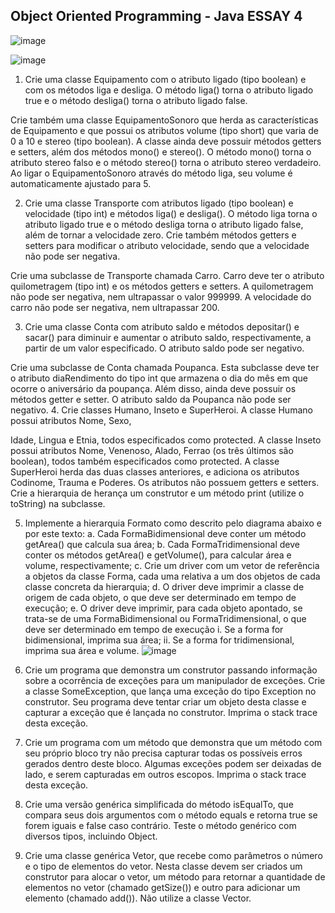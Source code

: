 ## Object Oriented Programming - Java ESSAY 4

![image](https://github.com/aricoelhog/Java_Essays/assets/139346671/1a9a9f61-01e8-484c-af9e-90b66b58f9b0)

![image](https://github.com/aricoelhog/Java_Essays/assets/139346671/2e6335c2-917c-4f65-a00c-8f08ed4aefe6)

1.	Crie uma classe Equipamento com o atributo ligado (tipo boolean) e com os métodos liga e desliga. O método liga() torna o atributo ligado true e o método desliga() torna o atributo ligado false.

Crie também uma classe EquipamentoSonoro que herda as características de Equipamento e que possui os atributos volume (tipo short) que varia de 0 a 10 e stereo (tipo boolean). A classe ainda deve possuir métodos getters e setters, além dos métodos mono() e stereo(). O método mono() torna o atributo stereo falso e o método stereo() torna o atributo stereo verdadeiro. Ao ligar o EquipamentoSonoro através do método liga, seu volume é automaticamente ajustado para 5.

2.	Crie uma classe Transporte com atributos ligado (tipo boolean) e velocidade (tipo int) e métodos liga() e desliga(). O método liga torna o atributo ligado true e o método desliga torna o atributo ligado false, além de tornar a velocidade zero. Crie também métodos getters e setters para modificar o atributo velocidade, sendo que a velocidade não pode ser negativa.

Crie uma subclasse de Transporte chamada Carro. Carro deve ter o atributo quilometragem (tipo int) e os métodos getters e setters. A quilometragem não pode ser negativa, nem ultrapassar o valor 999999. A velocidade do carro não pode ser negativa, nem ultrapassar 200.

3.	Crie uma classe Conta com atributo saldo e métodos depositar() e sacar() para diminuir e aumentar o atributo saldo, respectivamente, a partir de um valor especificado. O atributo saldo pode ser negativo.

Crie uma subclasse de Conta chamada Poupanca. Esta subclasse deve ter o atributo diaRendimento do tipo int que armazena o dia do mês em que ocorre o aniversário da poupança. Além disso, ainda deve possuir os métodos getter e setter. O atributo saldo da Poupanca não pode ser negativo.
4.	Crie classes Humano, Inseto e SuperHeroi. A classe Humano possui atributos Nome, Sexo,
 
Idade, Lingua e Etnia, todos especificados como protected. A classe Inseto possui atributos Nome, Venenoso, Alado, Ferrao (os três últimos são boolean), todos também especificados como protected. A classe SuperHeroi herda das duas classes anteriores, e adiciona os atributos Codinome, Trauma e Poderes. Os atributos não possuem getters e setters. Crie a hierarquia de herança um construtor e um método print (utilize o toString) na subclasse.

5.	Implemente a hierarquia Formato como descrito pelo diagrama abaixo e por este texto:
a.	Cada FormaBidimensional deve conter um método getArea() que calcula sua área;
b.	Cada FormaTridimensional deve conter os métodos getArea() e getVolume(), para calcular área e volume, respectivamente;
c.	Crie um driver com um vetor de referência a objetos da classe Forma, cada uma relativa a um dos objetos de cada classe concreta da hierarquia;
d.	O driver deve imprimir a classe de origem de cada objeto, o que deve ser determinado em tempo de execução;
e.	O driver deve imprimir, para cada objeto apontado, se trata-se de uma FormaBidimensional ou FormaTridimensional, o que deve ser determinado em tempo de execução
i.	Se a forma for bidimensional, imprima sua área;
ii.	Se a forma for tridimensional, imprima sua área e volume.
![image](https://github.com/aricoelhog/Java_Essays/assets/139346671/6ec3456c-c9ff-4106-bbad-8608de2f464c)

6.	Crie um programa que demonstra um construtor passando informação sobre a ocorrência de exceções para um manipulador de exceções. Crie a classe SomeException, que lança uma exceção do tipo Exception no construtor. Seu programa deve tentar criar um objeto desta classe e capturar a exceção que é lançada no construtor. Imprima o stack trace desta exceção.

7.	Crie um programa com um método que demonstra que um método com seu próprio bloco try não precisa capturar todas os possíveis erros gerados dentro deste bloco. Algumas exceções podem ser deixadas de lado, e serem capturadas em outros escopos. Imprima o stack trace desta exceção.

8.	Crie uma versão genérica simplificada do método isEqualTo, que compara seus dois argumentos com o método equals e retorna true se forem iguais e false caso contrário. Teste o método genérico com diversos tipos, incluindo Object.

9.	Crie uma classe genérica Vetor, que recebe como parâmetros o número e o tipo de elementos do vetor. Nesta classe devem ser criados um construtor para alocar o vetor, um método para retornar a quantidade de elementos no vetor (chamado getSize()) e outro para adicionar um elemento (chamado add()). Não utilize a classe Vector.
